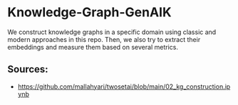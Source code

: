 # Knowledge-Graph-GenAIK
We construct knowledge graphs in a specific domain using classic and modern approaches in this repo. Then, we also try to extract their embeddings and measure them based on several metrics.

## Sources:
- https://github.com/mallahyari/twosetai/blob/main/02_kg_construction.ipynb
